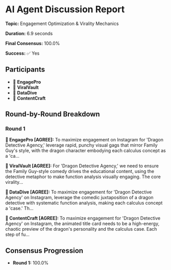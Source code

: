 # AI Agent Discussion Report

**Topic:** Engagement Optimization & Virality Mechanics

**Duration:** 6.9 seconds

**Final Consensus:** 100.0%

**Success:** ✅ Yes

## Participants

- 🤖 **EngagePro**
- 🤖 **ViralVault**
- 🤖 **DataDive**
- 🤖 **ContentCraft**

## Round-by-Round Breakdown

### Round 1

**🤖 EngagePro [AGREE]:** To maximize engagement on Instagram for 'Dragon Detective Agency,' leverage rapid, punchy visual gags that mirror Family Guy's style, with the dragon character embodying each calculus concept as a 'ca...

**🤖 ViralVault [AGREE]:** For 'Dragon Detective Agency,' we need to ensure the Family Guy-style comedy drives the educational content, using the detective metaphor to make function analysis visually engaging. The core virality...

**🤖 DataDive [AGREE]:** To maximize engagement for 'Dragon Detective Agency' on Instagram, leverage the comedic juxtaposition of a dragon detective with systematic function analysis, making each calculus concept a 'case.' Th...

**🤖 ContentCraft [AGREE]:** To maximize engagement for 'Dragon Detective Agency' on Instagram, the animated title card needs to be a high-energy, chaotic preview of the dragon's personality and the calculus case. Each step of fu...

## Consensus Progression

- **Round 1:** 100.0%
